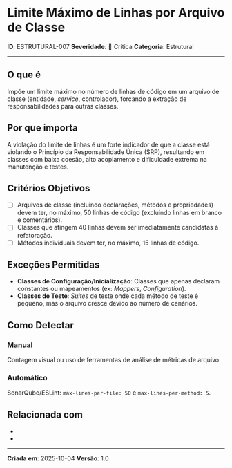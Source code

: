 # Limite Máximo de Linhas por Arquivo de Classe

**ID**: ESTRUTURAL-007
**Severidade**: 🔴 Crítica
**Categoria**: Estrutural

---

## O que é

Impõe um limite máximo no número de linhas de código em um arquivo de classe (entidade, *service*, controlador), forçando a extração de responsabilidades para outras classes.

## Por que importa

A violação do limite de linhas é um forte indicador de que a classe está violando o Princípio da Responsabilidade Única (SRP), resultando em classes com baixa coesão, alto acoplamento e dificuldade extrema na manutenção e testes.

## Critérios Objetivos

- [ ] Arquivos de classe (incluindo declarações, métodos e propriedades) devem ter, no máximo, 50 linhas de código (excluindo linhas em branco e comentários).
- [ ] Classes que atingem 40 linhas devem ser imediatamente candidatas à refatoração.
- [ ] Métodos individuais devem ter, no máximo, 15 linhas de código.

## Exceções Permitidas

- **Classes de Configuração/Inicialização**: Classes que apenas declaram constantes ou mapeamentos (ex: *Mappers*, *Configuration*).
- **Classes de Teste**: *Suites* de teste onde cada método de teste é pequeno, mas o arquivo cresce devido ao número de cenários.

## Como Detectar

### Manual

Contagem visual ou uso de ferramentas de análise de métricas de arquivo.

### Automático

SonarQube/ESLint: `max-lines-per-file: 50` e `max-lines-per-method: 5`.

## Relacionada com

- [ESTRUTURAL-001]: reforça
- [ESTRUTURAL-004]: reforça

---

**Criada em**: 2025-10-04
**Versão**: 1.0
